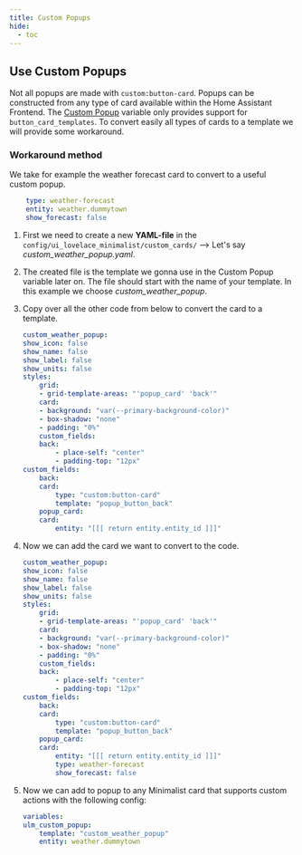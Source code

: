 ```yaml
---
title: Custom Popups
hide:
  - toc
---
```

<!-- markdownlint-disable MD046 -->

## Use Custom Popups

Not all popups are made with `custom:button-card`. Popups can be constructed from any type of card available within the Home Assistant Frontend. The [Custom Popup](https://ui-lovelace-minimalist.github.io/UI/setup/custom_actions/#custom-popups) variable only provides support for `button_card_templates`. To convert easily all types of cards to a template we will provide some workaround.

### Workaround method

We take for example the weather forecast card to convert to a useful custom popup.

```yaml
    type: weather-forecast
    entity: weather.dummytown
    show_forecast: false
```

1. First we need to create a new **YAML-file** in the `config/ui_lovelace_minimalist/custom_cards/` --> Let's say *custom_weather_popup.yaml*.

2. The created file is the template we gonna use in the Custom Popup variable later on. The file should start with the name of your template. In this example we choose *custom_weather_popup*.

3. Copy over all the other code from below to convert the card to a template.

    ```yaml
    custom_weather_popup:
    show_icon: false
    show_name: false
    show_label: false
    show_units: false
    styles:
        grid:
        - grid-template-areas: "'popup_card' 'back'"
        card:
        - background: "var(--primary-background-color)"
        - box-shadow: "none"
        - padding: "0%"
        custom_fields:
        back:
            - place-self: "center"
            - padding-top: "12px"
    custom_fields:
        back:
        card:
            type: "custom:button-card"
            template: "popup_button_back"
        popup_card:
        card:
            entity: "[[[ return entity.entity_id ]]]"
    ```

4. Now we can add the card we want to convert to the code.

    ```yaml
    custom_weather_popup:
    show_icon: false
    show_name: false
    show_label: false
    show_units: false
    styles:
        grid:
        - grid-template-areas: "'popup_card' 'back'"
        card:
        - background: "var(--primary-background-color)"
        - box-shadow: "none"
        - padding: "0%"
        custom_fields:
        back:
            - place-self: "center"
            - padding-top: "12px"
    custom_fields:
        back:
        card:
            type: "custom:button-card"
            template: "popup_button_back"
        popup_card:
        card:
            entity: "[[[ return entity.entity_id ]]]"
            type: weather-forecast
            show_forecast: false
    ```

5. Now we can add to popup to any Minimalist card that supports custom actions with the following config:

    ```yaml
    variables:
    ulm_custom_popup:
        template: "custom_weather_popup"
        entity: weather.dummytown
    ```
